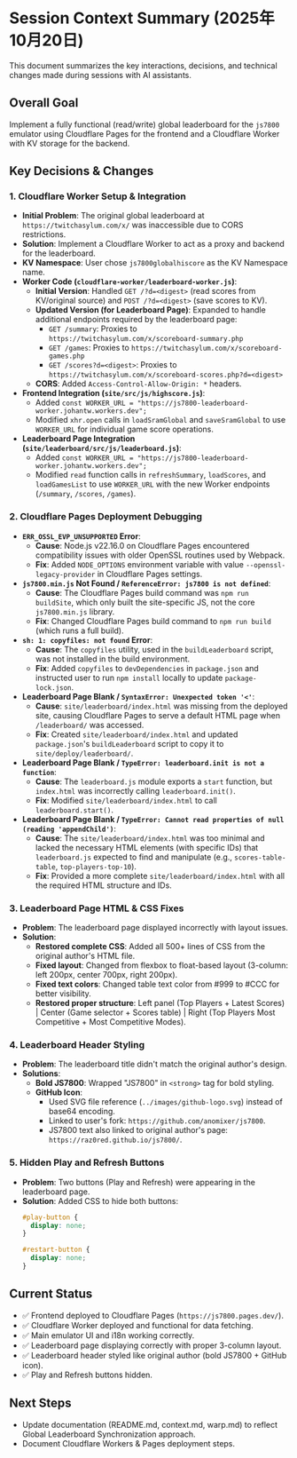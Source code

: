 # Session Context Summary (2025年10月20日)

This document summarizes the key interactions, decisions, and technical changes made during sessions with AI assistants.

## Overall Goal

Implement a fully functional (read/write) global leaderboard for the `js7800` emulator using Cloudflare Pages for the frontend and a Cloudflare Worker with KV storage for the backend.

## Key Decisions & Changes

### 1. Cloudflare Worker Setup & Integration

- **Initial Problem**: The original global leaderboard at `https://twitchasylum.com/x/` was inaccessible due to CORS restrictions.
- **Solution**: Implement a Cloudflare Worker to act as a proxy and backend for the leaderboard.
- **KV Namespace**: User chose `js7800globalhiscore` as the KV Namespace name.
- **Worker Code (`cloudflare-worker/leaderboard-worker.js`)**:
    - **Initial Version**: Handled `GET /?d=<digest>` (read scores from KV/original source) and `POST /?d=<digest>` (save scores to KV).
    - **Updated Version (for Leaderboard Page)**: Expanded to handle additional endpoints required by the leaderboard page:
        - `GET /summary`: Proxies to `https://twitchasylum.com/x/scoreboard-summary.php`
        - `GET /games`: Proxies to `https://twitchasylum.com/x/scoreboard-games.php`
        - `GET /scores?d=<digest>`: Proxies to `https://twitchasylum.com/x/scoreboard-scores.php?d=<digest>`
    - **CORS**: Added `Access-Control-Allow-Origin: *` headers.
- **Frontend Integration (`site/src/js/highscore.js`)**:
    - Added `const WORKER_URL = "https://js7800-leaderboard-worker.johantw.workers.dev";`
    - Modified `xhr.open` calls in `loadSramGlobal` and `saveSramGlobal` to use `WORKER_URL` for individual game score operations.
- **Leaderboard Page Integration (`site/leaderboard/src/js/leaderboard.js`)**:
    - Added `const WORKER_URL = "https://js7800-leaderboard-worker.johantw.workers.dev";`
    - Modified `read` function calls in `refreshSummary`, `loadScores`, and `loadGamesList` to use `WORKER_URL` with the new Worker endpoints (`/summary`, `/scores`, `/games`).

### 2. Cloudflare Pages Deployment Debugging

- **`ERR_OSSL_EVP_UNSUPPORTED` Error**:
    - **Cause**: Node.js v22.16.0 on Cloudflare Pages encountered compatibility issues with older OpenSSL routines used by Webpack.
    - **Fix**: Added `NODE_OPTIONS` environment variable with value `--openssl-legacy-provider` in Cloudflare Pages settings.
- **`js7800.min.js` Not Found / `ReferenceError: js7800 is not defined`**:
    - **Cause**: The Cloudflare Pages build command was `npm run buildSite`, which only built the site-specific JS, not the core `js7800.min.js` library.
    - **Fix**: Changed Cloudflare Pages build command to `npm run build` (which runs a full build).
- **`sh: 1: copyfiles: not found` Error**:
    - **Cause**: The `copyfiles` utility, used in the `buildLeaderboard` script, was not installed in the build environment.
    - **Fix**: Added `copyfiles` to `devDependencies` in `package.json` and instructed user to run `npm install` locally to update `package-lock.json`.
- **Leaderboard Page Blank / `SyntaxError: Unexpected token '<'`**:
    - **Cause**: `site/leaderboard/index.html` was missing from the deployed site, causing Cloudflare Pages to serve a default HTML page when `/leaderboard/` was accessed.
    - **Fix**: Created `site/leaderboard/index.html` and updated `package.json`'s `buildLeaderboard` script to copy it to `site/deploy/leaderboard/`.
- **Leaderboard Page Blank / `TypeError: leaderboard.init is not a function`**:
    - **Cause**: The `leaderboard.js` module exports a `start` function, but `index.html` was incorrectly calling `leaderboard.init()`.
    - **Fix**: Modified `site/leaderboard/index.html` to call `leaderboard.start()`.
- **Leaderboard Page Blank / `TypeError: Cannot read properties of null (reading 'appendChild')`**:
    - **Cause**: The `site/leaderboard/index.html` was too minimal and lacked the necessary HTML elements (with specific IDs) that `leaderboard.js` expected to find and manipulate (e.g., `scores-table-table`, `top-players-top-10`).
    - **Fix**: Provided a more complete `site/leaderboard/index.html` with all the required HTML structure and IDs.

### 3. Leaderboard Page HTML & CSS Fixes

- **Problem**: The leaderboard page displayed incorrectly with layout issues.
- **Solution**:
    - **Restored complete CSS**: Added all 500+ lines of CSS from the original author's HTML file.
    - **Fixed layout**: Changed from flexbox to float-based layout (3-column: left 200px, center 700px, right 200px).
    - **Fixed text colors**: Changed table text color from #999 to #CCC for better visibility.
    - **Restored proper structure**: Left panel (Top Players + Latest Scores) | Center (Game selector + Scores table) | Right (Top Players Most Competitive + Most Competitive Modes).

### 4. Leaderboard Header Styling

- **Problem**: The leaderboard title didn't match the original author's design.
- **Solutions**:
    - **Bold JS7800**: Wrapped "JS7800" in `<strong>` tag for bold styling.
    - **GitHub Icon**: 
        - Used SVG file reference (`../images/github-logo.svg`) instead of base64 encoding.
        - Linked to user's fork: `https://github.com/anomixer/js7800`.
        - JS7800 text also linked to original author's page: `https://raz0red.github.io/js7800/`.

### 5. Hidden Play and Refresh Buttons

- **Problem**: Two buttons (Play and Refresh) were appearing in the leaderboard page.
- **Solution**: Added CSS to hide both buttons:
    ```css
    #play-button {
      display: none;
    }
    
    #restart-button {
      display: none;
    }
    ```

## Current Status

- ✅ Frontend deployed to Cloudflare Pages (`https://js7800.pages.dev/`).
- ✅ Cloudflare Worker deployed and functional for data fetching.
- ✅ Main emulator UI and i18n working correctly.
- ✅ Leaderboard page displaying correctly with proper 3-column layout.
- ✅ Leaderboard header styled like original author (bold JS7800 + GitHub icon).
- ✅ Play and Refresh buttons hidden.

## Next Steps

- Update documentation (README.md, context.md, warp.md) to reflect Global Leaderboard Synchronization approach.
- Document Cloudflare Workers & Pages deployment steps.

